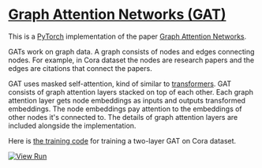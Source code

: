 # [Graph Attention Networks (GAT)](https://nn.labml.ai/graphs/gat/index.html)

This is a [PyTorch](https://pytorch.org) implementation of the paper
[Graph Attention Networks](https://arxiv.org/abs/1710.10903).

GATs work on graph data.
A graph consists of nodes and edges connecting nodes.
For example, in Cora dataset the nodes are research papers and the edges are citations that
connect the papers.

GAT uses masked self-attention, kind of similar to [transformers](https://nn.labml.ai/transformers/mha.html).
GAT consists of graph attention layers stacked on top of each other.
Each graph attention layer gets node embeddings as inputs and outputs transformed embeddings.
The node embeddings pay attention to the embeddings of other nodes it's connected to.
The details of graph attention layers are included alongside the implementation.

Here is [the training code](https://nn.labml.ai/graphs/gat/experiment.html) for training
a two-layer GAT on Cora dataset.

[![View Run](https://img.shields.io/badge/labml-experiment-brightgreen)](https://app.labml.ai/run/d6c636cadf3511eba2f1e707f612f95d)

